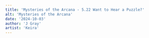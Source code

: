 ```yaml
---
title: 'Mysteries of the Arcana - 5.22 Want to Hear a Puzzle?'
alt: 'Mysteries of the Arcana'
date: '2024-10-03'
author: 'J Gray'
artist: 'Keira'
---
```

